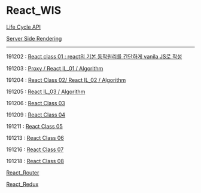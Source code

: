 # React_WIS

[Life Cycle API](https://github.com/kwansikdev/React_WIS/blob/master/React/Life%20Cycle%20API.md)

[Server Side Rendering](https://github.com/kwansikdev/React_WIS/blob/master/React/Server%20Side%20Rendering.md)

---

191202 : [React class 01 : react의 기본 동작원리를 간단하게 vanila JS로 작성](https://github.com/kwansikdev/React_WIS/tree/master/191202)

191203 : [Proxy / React IL_01 / Algorithm](https://github.com/kwansikdev/React_WIS/tree/master/WIS/191203)

191204 : [React Class 02/ React IL_02 / Algorithm](https://github.com/kwansikdev/React_WIS/tree/master/WIS/191204)

191205 : [React IL_03 / Algorithm](https://github.com/kwansikdev/React_WIS/tree/master/WIS/191205)

191206 : [React Class 03](https://github.com/kwansikdev/React_WIS/tree/master/WIS/191206)

191209 : [React Class 04](https://github.com/kwansikdev/React_WIS/blob/master/WIS/191209)

191211 : [React Class 05](https://github.com/kwansikdev/React_WIS/tree/master/WIS/191211)

191213 : [React Class 06](https://github.com/kwansikdev/React_WIS/tree/master/WIS/191213)

191216 : [React Class 07](https://github.com/kwansikdev/React_WIS/blob/master/WIS/191216/React_Class_07.md)

191218 : [React Class 08](https://github.com/kwansikdev/React_WIS/blob/master/WIS/191218/React_Class_08.md)

[React_Router](https://github.com/kwansikdev/React_WIS/blob/master/WIS/React%20Router/React-Router.md)

[React_Redux](https://github.com/kwansikdev/React_WIS/blob/master/WIS/React%20Redux/React%20redux.md)
